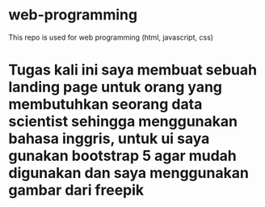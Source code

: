 # web-programming
This repo is used for web programming (html, javascript, css)
<br>
# Tugas kali ini saya membuat sebuah landing page untuk orang yang membutuhkan seorang data scientist sehingga menggunakan bahasa inggris, untuk ui saya gunakan bootstrap 5 agar mudah digunakan dan saya menggunakan gambar dari freepik
